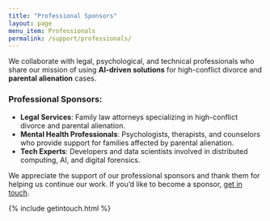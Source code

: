 ```yaml
---
title: "Professional Sponsors"
layout: page
menu_item: Professionals
permalink: /support/professionals/
---
```


We collaborate with legal, psychological, and technical professionals who share our mission of using **AI-driven solutions** for high-conflict divorce and **parental alienation** cases.

### Professional Sponsors:
- **Legal Services**: Family law attorneys specializing in high-conflict divorce and parental alienation.
- **Mental Health Professionals**: Psychologists, therapists, and counselors who provide support for families affected by parental alienation.
- **Tech Experts**: Developers and data scientists involved in distributed computing, AI, and digital forensics.

We appreciate the support of our professional sponsors and thank them for helping us continue our work. If you’d like to become a sponsor, [get in touch](./contact).

{% include getintouch.html %}
